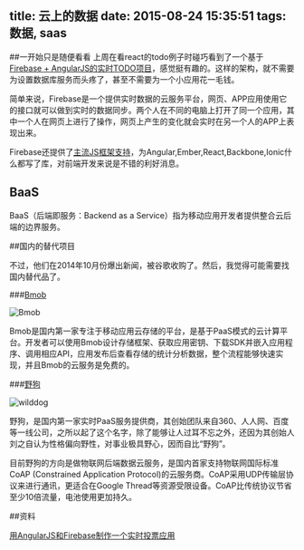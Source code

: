 title: 云上的数据
date: 2015-08-24 15:35:51
tags: 数据, saas
---

##一开始只是随便看看
上周在看react的todo例子时碰巧看到了一个基于[Firebase + AngularJS的实时TODO项目](http://todomvc.com/examples/firebase-angular/#/)，感觉挺有趣的。这样的架构，就不需要为设置数据库服务而头疼了，甚至不需要为一个小应用花一毛钱。

简单来说，Firebase是一个提供实时数据的云服务平台，网页、APP应用使用它的接口就可以做到实时的数据同步。两个人在不同的电脑上打开了同一个应用，其中一个人在网页上进行了操作，网页上产生的变化就会实时在另一个人的APP上表现出来。

Firebase还提供了[主流JS框架支持](https://www.firebase.com/docs/web/libraries/)，为Angular,Ember,React,Backbone,Ionic什么都写了库，对前端开发来说是不错的利好消息。

## BaaS

BaaS（后端即服务：Backend as a Service）指为移动应用开发者提供整合云后端的边界服务。

##国内的替代项目

不过，他们在2014年10月份爆出新闻，被谷歌收购了。然后，我觉得可能需要找国内替代品了。

###[Bmob](http://www.bmob.cn/)


![Bmob](http://cms.csdnimg.cn/article/201303/06/5136fcc1b8b01.jpg)

Bmob是国内第一家专注于移动应用云存储的平台，是基于PaaS模式的云计算平台。开发者可以使用Bmob设计存储框架、获取应用密钥、下载SDK并嵌入应用程序、调用相应API，应用发布后查看存储的统计分析数据，整个流程能够快速实现，并且Bmob的云服务是免费的。

###[野狗](https://www.wilddog.com/)

![wilddog](https://cdn.wilddog.com/www-nd/images/index/index-title-first.c2f9b30a.svg)

野狗，是国内第一家实时PaaS服务提供商，其创始团队来自360、人人网、百度等一线公司，之所以起了这个名字，除了能够让人过耳不忘之外，还因为其创始人刘之自认为性格偏向野性，对事业极具野心，因而自比“野狗”。
 
目前野狗的方向是做物联网后端数据云服务，是国内首家支持物联网国际标准CoAP (Constrained Application Protocol)的云服务商。CoAP采用UDP传输层协议来进行通讯，更适合在Google Thread等资源受限设备。CoAP比传统协议节省至少10倍流量，电池使用更加持久。


##资料

[用AngularJS和Firebase制作一个实时投票应用](http://www.html-js.com/article/Using-Angular-to-develop-web-application-with-AngularJS-and-Firebase-to-produce-a-real-time-polling-application)